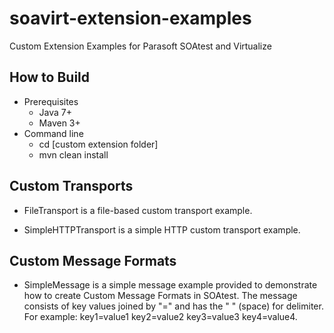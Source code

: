 # soavirt-extension-examples
Custom Extension Examples for Parasoft SOAtest and Virtualize

## How to Build
 * Prerequisites
    * Java 7+
    * Maven 3+
 * Command line
    * cd [custom extension folder]
    * mvn clean install

## Custom Transports
 * FileTransport is a file-based custom transport example.

 * SimpleHTTPTransport is a simple HTTP custom transport example.

## Custom Message Formats
 * SimpleMessage is a simple message example provided to demonstrate how to create Custom Message Formats in SOAtest. The message consists of key values joined by "=" and has the " " (space) for delimiter. For example: key1=value1 key2=value2 key3=value3 key4=value4.